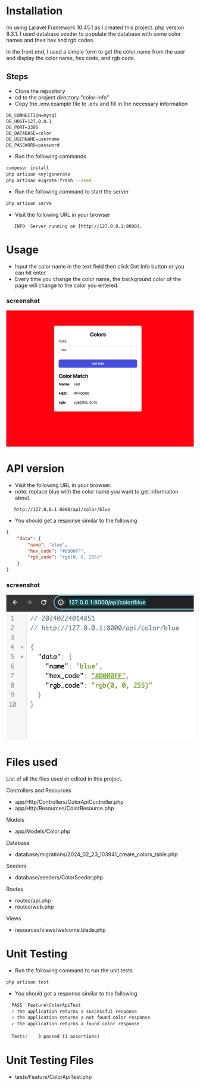 # Installation

Im using Laravel Framework 10.45.1 as I created this project.
php version 8.3.1.
I used database seeder to populate the database with some color names and their hex and rgb codes. 

In the front end, I used a simple form to get the color name from the user and display the color name, hex code, and rgb code.

## Steps

- Clone the repository
- cd to the project directory "color-info"
- Copy the .env.example file to .env and fill in the necessary information
```dotenv
DB_CONNECTION=mysql
DB_HOST=127.0.0.1
DB_PORT=3306
DB_DATABASE=color
DB_USERNAME=username
DB_PASSWORD=password
```
- Run the following commands
```bash
composer install
php artisan key:generate
php artisan migrate:fresh --seed
```
- Run the following command to start the server
```bash
php artisan serve
```
- Visit the following URL in your browser
```url
   INFO  Server running on [http://127.0.0.1:8000].  
```

# Usage
- Input the color name in the text field then click Get Info button or you can hit enter
- Every time you change the color name, the background color of the page will change to the color you entered.

### screenshot
![screenshot.png](screenshot.png)

# API version
- Visit the following URL in your browser. 
- note: replace blue with the color name you want to get information about.
```url
   http://127.0.0.1:8000/api/color/blue
```
- You should get a response similar to the following
```json
{
    "data": {
        "name": "blue",
        "hex_code": "#0000FF",
        "rgb_code": "rgb(0, 0, 255)"
    }
}
```
### screenshot
![screenshot2.png](screenshot2.png)

# Files used

List of all the files used or edited in this project.

Controllers and Resources
- app/Http/Controllers/ColorApiController.php
- app/Http/Resources/ColorResource.php

Models
- app/Models/Color.php

Database
- database/migrations/2024_02_23_103941_create_colors_table.php

Seeders
- database/seeders/ColorSeeder.php

Routes
- routes/api.php
- routes/web.php

Views
- resources/views/welcome.blade.php

# Unit Testing

- Run the following command to run the unit tests
```bash
php artisan test
```
- You should get a response similar to the following
```bash
  PASS  Feature\ColorApiTest
  ✓ the application returns a successful response                                                                                                                                                          0.05s  
  ✓ the application returns a not found color response                                                                                                                                                     0.01s  
  ✓ the application returns a found color response                                                                                                                                                         0.01s  

  Tests:    3 passed (3 assertions)
```

# Unit Testing Files

- tests/Feature/ColorApiTest.php


